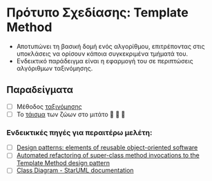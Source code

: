 # Πρότυπο Σχεδίασης: Template Method

- Αποτυπώνει τη βασική δομή ενός αλγορίθμου, επιτρέποντας στις υποκλάσεις να ορίσουν κάποια συγκεκριμένα τμήματά του.
- Ενδεικτικό παράδειγμα είναι η εφαρμογή του σε περιπτώσεις αλγόριθμων ταξινόμησης.

## Παραδείγματα

- [ ] Μέθοδος [ταξινόμησης](./example_sort)
- [ ] Το [τάισμα](./example_mitato) των ζώων στο μιτάτο :sheep: 🐖 :goat:

### Ενδεικτικές πηγές για περαιτέρω μελέτη:
- [ ] [Design patterns: elements of reusable object-oriented software](http://faculty.chas.uni.edu/~wallingf/teaching/062/sessions/support/pattern-examples.pdf)
- [ ] [Automated refactoring of super-class method invocations to the Template Method design pattern](https://www2.aueb.gr/users/bzafiris/docs/infsof2016-zafeiris-call_super.pdf)
- [ ] [Class Diagram - StarUML documentation](https://docs.staruml.io/working-with-uml-diagrams/class-diagram)
